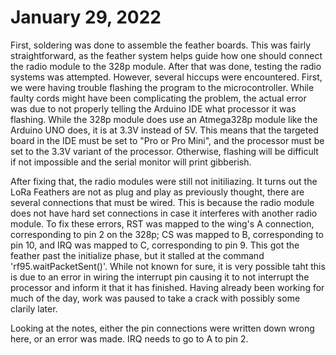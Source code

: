 # January 29, 2022

First, soldering was done to assemble the feather boards. This was fairly straightforward, as the feather system helps guide how one should connect the radio module to the 328p module. After that was done, testing the radio systems was attempted. However, several hiccups were encountered. First, we were having trouble flashing the program to the microcontroller. While faulty cords might have been complicating the problem, the actual error was due to not properly telling the Arduino IDE what processor it was flashing. While the 328p module does use an Atmega328p module like the Arduino UNO does, it is at 3.3V instead of 5V. This means that the targeted board in the IDE must be set to "Pro or Pro Mini", and the processor must be set to the 3.3V variant of the processor. Otherwise, flashing will be difficult if not impossible and the serial monitor will print gibberish. 

After fixing that, the radio modules were still not initiliazing. It turns out the LoRa Feathers are not as plug and play as previously thought, there are several connections that must be wired. This is because the radio module does not have hard set connections in case it interferes with another radio module. To fix these errors, RST was mapped to the wing's A connection, corresponding to pin 2 on the 328p; CS was mapped to B, corresponding to pin 10, and IRQ was mapped to C, corresponding to pin 9. This got the feather past the initialize phase, but it stalled at the command 'rf95.waitPacketSent()'. While not known for sure, it is very possible taht this is due to an error in wiring the interrupt pin causing it to not interrupt the processor and inform it that it has finished. Having already been working for much of the day, work was paused to take a crack with possibly some clarily later.

Looking at the notes, either the pin connections were written down wrong here, or an error was made. IRQ needs to go to A to pin 2. 
